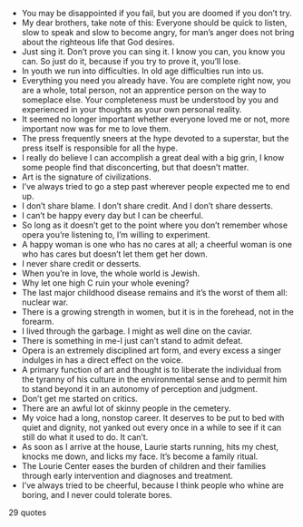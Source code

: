  - You may be disappointed if you fail, but you are doomed if you don’t try.
 - My dear brothers, take note of this: Everyone should be quick to listen, slow to speak and slow to become angry, for man’s anger does not bring about the righteous life that God desires.
 - Just sing it. Don’t prove you can sing it. I know you can, you know you can. So just do it, because if you try to prove it, you’ll lose.
 - In youth we run into difficulties. In old age difficulties run into us.
 - Everything you need you already have. You are complete right now, you are a whole, total person, not an apprentice person on the way to someplace else. Your completeness must be understood by you and experienced in your thoughts as your own personal reality.
 - It seemed no longer important whether everyone loved me or not, more important now was for me to love them.
 - The press frequently sneers at the hype devoted to a superstar, but the press itself is responsible for all the hype.
 - I really do believe I can accomplish a great deal with a big grin, I know some people find that disconcerting, but that doesn’t matter.
 - Art is the signature of civilizations.
 - I’ve always tried to go a step past wherever people expected me to end up.
 - I don’t share blame. I don’t share credit. And I don’t share desserts.
 - I can’t be happy every day but I can be cheerful.
 - So long as it doesn’t get to the point where you don’t remember whose opera you’re listening to, I’m willing to experiment.
 - A happy woman is one who has no cares at all; a cheerful woman is one who has cares but doesn’t let them get her down.
 - I never share credit or desserts.
 - When you’re in love, the whole world is Jewish.
 - Why let one high C ruin your whole evening?
 - The last major childhood disease remains and it’s the worst of them all: nuclear war.
 - There is a growing strength in women, but it is in the forehead, not in the forearm.
 - I lived through the garbage. I might as well dine on the caviar.
 - There is something in me-I just can’t stand to admit defeat.
 - Opera is an extremely disciplined art form, and every excess a singer indulges in has a direct effect on the voice.
 - A primary function of art and thought is to liberate the individual from the tyranny of his culture in the environmental sense and to permit him to stand beyond it in an autonomy of perception and judgment.
 - Don’t get me started on critics.
 - There are an awful lot of skinny people in the cemetery.
 - My voice had a long, nonstop career. It deserves to be put to bed with quiet and dignity, not yanked out every once in a while to see if it can still do what it used to do. It can’t.
 - As soon as I arrive at the house, Laurie starts running, hits my chest, knocks me down, and licks my face. It’s become a family ritual.
 - The Lourie Center eases the burden of children and their families through early intervention and diagnoses and treatment.
 - I’ve always tried to be cheerful, because I think people who whine are boring, and I never could tolerate bores.

29 quotes